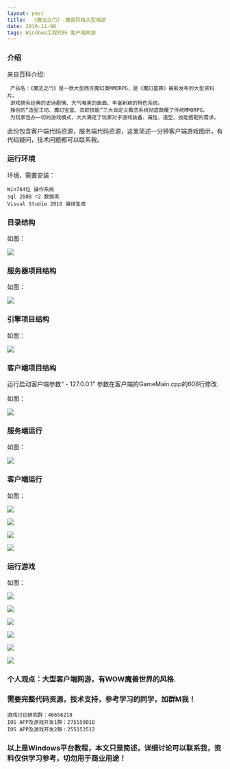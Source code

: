```yaml
---
layout: post
title:  《魔法之门》-魔兽风格大型端游
date: 2016-11-06
tags: Windows工程代码 客户端网游
---
```



### 介绍


来自百科介绍:

	 产品名：《魔法之门》是一款大型西方魔幻类MMORPG，是《魔幻盛典》最新发布的大型资料片。
	 游戏拥有经典的史诗剧情、大气唯美的画面、丰富新颖的特色系统。
	 独创的“造型工坊、魔幻宝盒、双职技能”三大自定义概念系统彻底颠覆了传统MMORPG，
	 为玩家包办一切的游戏模式，大大满足了玩家对于游戏装备、属性、造型、技能搭配的需求。


此份包含客户端代码资源，服务端代码资源，这里简述一分钟客户端游戏图示，有代码疑问，技术问题都可以联系我。


### 运行环境

环境，需要安装：

``` 
Win764位 操作系统
sql 2008 r2 数据库
Visual Studio 2010 编译生成
``` 

### 目录结构

如图：

![](/images/posts/xor/xor-1.jpg)

### 服务器项目结构

如图：

![](/images/posts/xor/xor-2.jpg)

### 引擎项目结构

如图：

![](/images/posts/xor/xor-3.jpg)

### 客户端项目结构

运行启动客户端参数“ - 127.0.0.1”
参数在客户端的GameMain.cpp的608行修改.

如图：

![](/images/posts/xor/xor-4.jpg)

### 服务端运行

如图：

![](/images/posts/xor/xor-5.jpg)

### 客户端运行

如图：

![](/images/posts/xor/xor-6.jpg)


![](/images/posts/xor/xor-7.jpg)

![](/images/posts/xor/xor-8.jpg)

![](/images/posts/xor/xor-9.jpg)

### 运行游戏

如图：

![](/images/posts/xor/xor-10.jpg)

![](/images/posts/xor/xor-11.jpg)

![](/images/posts/xor/xor-12.jpg)

![](/images/posts/xor/xor-13.jpg)

![](/images/posts/xor/xor-14.jpg)

![](/images/posts/xor/xor-15.jpg)




### 个人观点：大型客户端网游，有WOW魔兽世界的风格.

### 需要完整代码资源，技术支持，参考学习的同学，加群M我！

``` 
游戏讨论研究群：46658218
IOS APP及游戏开发1群：275559010
IOS APP及游戏开发2群：255153512
``` 

### 以上是Windows平台教程，本文只是简述，详细讨论可以联系我，资料仅供学习参考，切勿用于商业用途！